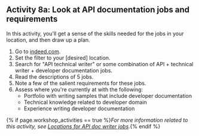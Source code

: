 ## <i class="fa fa-user-circle"></i> Activity 8a: Look at API documentation jobs and requirements

In this activity, you'll get a sense of the skills needed for the jobs in your location, and then draw up a plan.

1.  Go to [indeed.com](https://www.indeed.com/).
2.  Set the filter to your [desired] location.
3.  Search for "API technical writer" or some combination of API + technical writer + developer documentation jobs.
4.  Read the descriptions of 5 jobs.
5.  Note a few of the salient requirements for these jobs.
6.  Assess where you're currently at with the following:
    *  Portfolio with writing samples that include developer documentation
    *  Technical knowledge related to developer domain
    *  Experience writing developer documentation

{% if page.workshop_activities == true %}*For more information related to this activity, see [Locations for API doc writer jobs](jobapis_location.html).*{% endif %}
